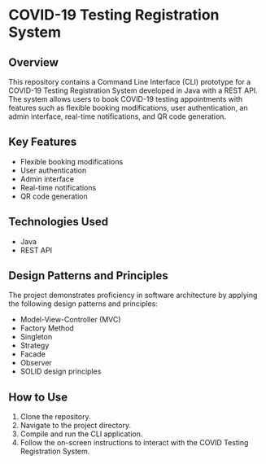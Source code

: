 # COVID-19 Testing Registration System

## Overview

This repository contains a Command Line Interface (CLI) prototype for a COVID-19 Testing Registration System developed in Java with a REST API. The system allows users to book COVID-19 testing appointments with features such as flexible booking modifications, user authentication, an admin interface, real-time notifications, and QR code generation.

## Key Features

- Flexible booking modifications
- User authentication
- Admin interface
- Real-time notifications
- QR code generation

## Technologies Used

- Java
- REST API

## Design Patterns and Principles

The project demonstrates proficiency in software architecture by applying the following design patterns and principles:

- Model-View-Controller (MVC)
- Factory Method
- Singleton
- Strategy
- Facade
- Observer
- SOLID design principles

## How to Use

1. Clone the repository.
2. Navigate to the project directory.
3. Compile and run the CLI application.
4. Follow the on-screen instructions to interact with the COVID Testing Registration System.